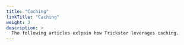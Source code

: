 ```yaml
---
title: "Caching"
linkTitle: "Caching"
weight: 3
description: >
  The following articles exlpain how Trickster leverages caching.
---
```


